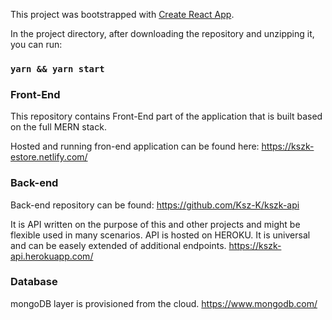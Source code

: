 This project was bootstrapped with [Create React App](https://github.com/facebook/create-react-app).

In the project directory, after downloading the repository and unzipping it, you can run:

### `yarn && yarn start`

### Front-End

This repository contains Front-End part of the application that is built based on the full MERN stack.

Hosted and running fron-end application can be found here:
https://kszk-estore.netlify.com/

### Back-end

Back-end repository can be found:
https://github.com/Ksz-K/kszk-api

It is API written on the purpose of this and other projects and might be flexible used in many scenarios.
API is hosted on HEROKU.
It is universal and can be easely extended of additional endpoints.
https://kszk-api.herokuapp.com/

### Database

mongoDB layer is provisioned from the cloud.
https://www.mongodb.com/
